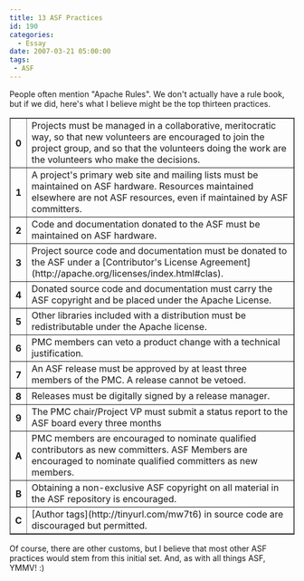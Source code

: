 ```yaml
---
title: 13 ASF Practices
id: 190
categories:
  - Essay
date: 2007-03-21 05:00:00
tags: 
 - ASF
---
```


People often mention "Apache Rules". We don't actually have a rule book, but if we did, here's what I believe might be the top thirteen practices.
<table border="1" cellpadding="8">
<tbody>
<tr>
<th>0</th>
<td>Projects must be managed in a collaborative, meritocratic way, so that new volunteers are encouraged to join the project group, and so that the volunteers doing the work are the volunteers who make the decisions.</td>
</tr>
<tr>
<th>1</th>
<td>A project's primary web site and mailing lists must be maintained on ASF hardware. Resources maintained elsewhere are not ASF resources, even if maintained by ASF committers.</td>
</tr>
<tr>
<th>2</th>
<td>Code and documentation donated to the ASF must be maintained on ASF hardware.</td>
</tr>
<tr>
<th>3</th>
<td>Project source code and documentation must be donated to the ASF under a [Contributor's License Agreement](http://apache.org/licenses/index.html#clas).</td>
</tr>
<tr>
<th>4</th>
<td>Donated source code and documentation must carry the ASF copyright and be placed under the Apache License.</td>
</tr>
<tr>
<th>5</th>
<td>Other libraries included with a distribution must be redistributable under the Apache license.</td>
</tr>
<tr>
<th>6</th>
<td>PMC members can veto a product change with a technical justification.</td>
</tr>
<tr>
<th>7</th>
<td>An ASF release must be approved by at least three members of the PMC. A release cannot be vetoed.</td>
</tr>
<tr>
<th>8</th>
<td>Releases must be digitally signed by a release manager.</td>
</tr>
<tr>
<th>9</th>
<td>The PMC chair/Project VP must submit a status report to the ASF board every three months</td>
</tr>
<tr>
<th>A</th>
<td>PMC members are encouraged to nominate qualified contributors as new committers. ASF Members are encouraged to nominate qualified committers as new members.</td>
</tr>
<tr>
<th>B</th>
<td>Obtaining a non-exclusive ASF copyright on all material in the ASF repository is encouraged.</td>
</tr>
<tr>
<th>C</th>
<td>[Author tags](http://tinyurl.com/mw7t6) in source code are discouraged but permitted.</td>
</tr>
</tbody>
</table>
Of course, there are other customs, but I believe that most other ASF practices would stem from this initial set. And, as with all things ASF, YMMV! :)